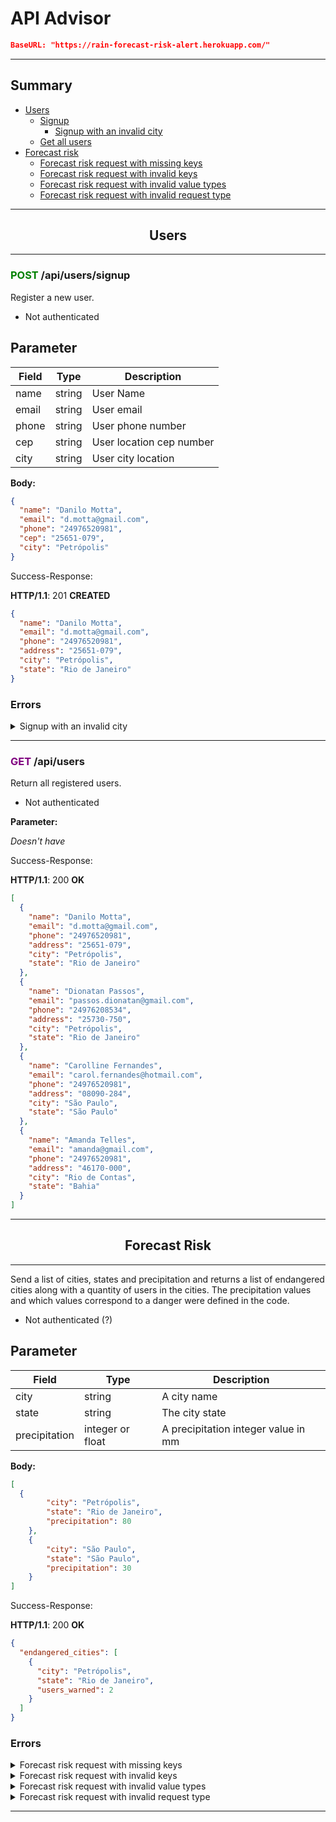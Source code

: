 # API Advisor

```json
BaseURL: "https://rain-forecast-risk-alert.herokuapp.com/"
```

---
## Summary

* [Users](#users)
  * [Signup](#users-signup)
    * [Signup with an invalid city](#users-signup-invalid-city)
  * [Get all users](#users-get)
* [Forecast risk](#forecast-risk)
  * [Forecast risk request with missing keys](#forecast-risk-missing-keys)
  * [Forecast risk request with invalid keys](#forecast-risk-invalid-keys)
  * [Forecast risk request with invalid value types](#forecast-risk-invalid-value-types)
  * [Forecast risk request with invalid request type](#forecast-risk-invalid-request-type)

---
## <center>**Users** <a name="users"></a></center>
---
### <span style="color: green">**POST**</span> /api/users/signup <a name="users-signup"></a>

Register a new user.

- Not authenticated

## Parameter

| **Field** | **Type** | **Description**          |
| --------- | -------- | ------------------------ |
| name      | string   | User Name                |
| email     | string   | User email               |
| phone     | string   | User phone number        |
| cep       | string   | User location cep number |
| city      | string   | User city location       |

**Body:**

```json
{
  "name": "Danilo Motta",
  "email": "d.motta@gmail.com",
  "phone": "24976520981",
  "cep": "25651-079",
  "city": "Petrópolis"
}
```

Success-Response:

**HTTP/1.1**: 201 **CREATED**

```json
{
  "name": "Danilo Motta",
  "email": "d.motta@gmail.com",
  "phone": "24976520981",
  "address": "25651-079",
  "city": "Petrópolis",
  "state": "Rio de Janeiro"
}
```

### Errors

<details>
<summary>Signup with an invalid city</summary> <a name="users-signup-invalid-city"></a>
Error <span style="color: yellow">4xx</span>

| Nome       | Descrição                                         |
| ---------- | ------------------------------------------------- |
| BadRequest | Error Return When Invalid City Parameter Is Sent. |

```json
{
  "error": "city out of range",
  "expected": ["Rio de Janeiro", "São Paulo", "Petrópolis"],
  "received": "Schroeder"
}
```

</details>

---

### <span style="color: purple">**GET**</span> /api/users <a name="users-get"></a>

Return all registered users.

- Not authenticated

**Parameter:**

_Doesn't have_

Success-Response:

**HTTP/1.1**: 200 **OK**

```json
[
  {
    "name": "Danilo Motta",
    "email": "d.motta@gmail.com",
    "phone": "24976520981",
    "address": "25651-079",
    "city": "Petrópolis",
    "state": "Rio de Janeiro"
  },
  {
    "name": "Dionatan Passos",
    "email": "passos.dionatan@gmail.com",
    "phone": "24976208534",
    "address": "25730-750",
    "city": "Petrópolis",
    "state": "Rio de Janeiro"
  },
  {
    "name": "Carolline Fernandes",
    "email": "carol.fernandes@hotmail.com",
    "phone": "24976520981",
    "address": "08090-284",
    "city": "São Paulo",
    "state": "São Paulo"
  },
  {
    "name": "Amanda Telles",
    "email": "amanda@gmail.com",
    "phone": "24976520981",
    "address": "46170-000",
    "city": "Rio de Contas",
    "state": "Bahia"
  }
]
```
---
## <center>**Forecast Risk** <a name="forecast-risk"></a></center>
---
Send a list of cities, states and precipitation and returns a list of endangered cities along with a quantity of users in the cities. The precipitation values and which values correspond to a danger were defined in the code.

- Not authenticated (?)
## Parameter

| **Field**         | **Type**          | **Description**                      |
| ------------------| ------------------| -------------------------------------|
| city              | string            | A city name                          |
| state             | string            | The city state                       |
| precipitation     | integer or float  | A precipitation integer value in mm  |

**Body:**

```json
[
  {
		"city": "Petrópolis",
		"state": "Rio de Janeiro",
		"precipitation": 80
	},
	{
		"city": "São Paulo",
		"state": "São Paulo",
		"precipitation": 30
	}
]
```

Success-Response:

**HTTP/1.1**: 200 **OK**


```json
{
  "endangered_cities": [
    {
      "city": "Petrópolis",
      "state": "Rio de Janeiro",
      "users_warned": 2
    }
  ]
}
```

### Errors

<details>
<summary>Forecast risk request with missing keys</summary> <a name="forecast-risk-missing-keys"></a>

**Body:**

```json
[
  {
		"state": "Rio de Janeiro",
		"precipitation": 80
	},
	{
		"city": "São Paulo",
		"state": "São Paulo",

	}
]
```

Error-Response:

**HTTP/1.1**: 400 **BAD REQUEST**

```json
{
  "error": "missing keys",
  "expected_keys": [
    "city",
    "state",
    "precipitation"
  ],
  "missing_keys": [
    {
      "request": {
        "state": "Rio de Janeiro",
        "precipitation": 80
      },
      "missing_keys": [
        "city"
      ]
    },
    {
      "request": {
		    "city": "São Paulo",
		    "state": "São Paulo",
      },
      "missing_keys": [
        "precipitation"
      ]
    }
  ]
}
```
</details>

<details>
<summary>Forecast risk request with invalid keys</summary> <a name="forecast-risk-invalid-keys"></a>

**Body:**

```json
[
	{
		"city": "Petrópolis",
		"state": "Rio de Janeiro",
		"precipitation": 80,
		"flood_risk": "high"
	},
	{
		"city": "São Paulo",
		"state": "São Paulo",
		"precipitation": 30
	}
]
```


Error-Response:

**HTTP/1.1**: 400 **BAD REQUEST**

```json
{
  "error": "invalid keys",
  "expected_keys": [
    "city",
    "state",
    "precipitation"
  ],
  "invalid_keys": [
    {
      "request": {
        "city": "Petrópolis",
        "state": "Rio de Janeiro",
        "precipitation": 80,
        "flood_risk": "high"
      },
      "invalid_keys": [
        "flood_risk"
      ]
    }
  ]
}
```
</details>

<details>
<summary>Forecast risk request with invalid value types</summary> <a name="forecast-risk-invalid-value-types"></a>

**Body:**

```json
[
	{
		"city": "Petrópolis",
		"state": "Rio de Janeiro",
		"precipitation": "high"
	},
	{
		"city": "São Paulo",
		"state": 23,
		"precipitation": {"mm": 80}
	}
]
```


Error-Response:

**HTTP/1.1**: 400 **BAD REQUEST**

```json
{
  "error": "invalid type",
  "expected_type": {
    "city": "str",
    "state": "str",
    "precipitation": "int or float"
  },
  "received_type": [
    {
      "request": {
        "city": "Petrópolis",
        "state": "Rio de Janeiro",
        "precipitation": "high"
      },
      "invalid_types": {
        "precipitation": "str"
      }
    },
    {
      "request": {
        "city": "São Paulo",
        "state": 23,
        "precipitation": {
          "mm": 80
        }
      },
      "invalid_types": {
        "state": "int",
        "precipitation": "dict"
      }
    }
  ]
}
```
</details>

<details>
<summary>Forecast risk request with invalid request type</summary> <a name="forecast-risk-invalid-request-type"></a>

**Body:**

```json
{
	"city": "Petrópolis",
	"state": "Rio de Janeiro",
	"precipitation": 80
}
```


Error-Response:

**HTTP/1.1**: 400 **BAD REQUEST**

```json
{
  "error": "invalid type",
  "expected_type": "type",
  "received_type": "dict"
}
```
</details>

---